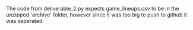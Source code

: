 The code from deliverable_2.py expects game_lineups.csv to be in the unzipped 'archive' folder, however since it was too big to push to github it was seperated.   

